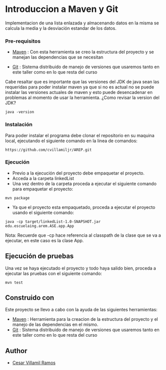 # Introduccion a Maven y Git

Implementacion de una lista enlazada y  almacenando datos en la misma se calcula la media y la desviación estandar de los datos.

### Pre-requisitos

- [Maven](https://maven.apache.org/) : Con esta herramienta se creo la estructura del proyecto y se manejan las dependencias que se necesitan

- [Git](https://git-scm.com/) : Sistema distribuido de manejo de versiones que usaremos tanto en este taller como en lo que resta del curso

Cabe resaltar que es importante que las versiones del JDK de java sean las requeridas para poder instalar
maven ya que si no es actual no se puede instalar las versiones actuales de maven y esto puede desencadenar en problemas
al momento de usar la herramienta.
¿Como revisar la version del JDK?

```
java -version 
```

### Instalación

Para poder instalar el programa debe clonar el repositorio en su maquina local, ejecutando el siguiente comando
en la linea de comandos:

```
https://github.com/cvillamiljr/AREP.git
```
### Ejecución
- Previo a la ejecución del proyecto debe empaquetar el proyecto.
- Acceda a la carpeta linkedList
- Una vez dentro de la carpeta proceda a ejecutar el siguiente comando para empaquetar el proyecto:
```
mvn package
```
- Ya que el proyecto esta empaquetado, proceda a ejecutar el proyecto usando el siguiente comando:
```
java -cp target/linkedList-1.0-SNAPSHOT.jar edu.escuelaing.arem.ASE.app.App
```
Nota: Recuerde que -cp hace referencia al classpath de la clase que se va a ejecutar, en este caso es la clase App.

## Ejecución de pruebas

Una vez se haya ejecutado el proyecto y todo haya salido bien, proceda a ejecutar las pruebas con el siguiente comando:

```
mvn test
```

## Construido con

Este proyecto se llevo a cabo con la ayuda de las siguientes herramientas:
- [Maven](https://maven.apache.org/) : Herramienta para la creacion de la estructura del proyecto y el manejo de las dependencias en el mismo.
- [Git](https://git-scm.com/) : Sistema distribuido de manejo de versiones que usaremos tanto en este taller como en lo que resta del curso

## Author 

- [Cesar Villamil Ramos](https://github.com/cvillamiljr)